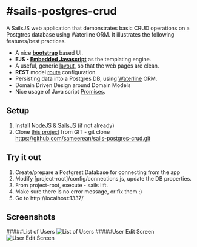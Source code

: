 #sails-postgres-crud
===================

A SailsJS web application that demonstrates basic CRUD operations on a Postgtres database using Waterline ORM. It illustrates the following features/best practices.


- A nice **[bootstrap](http://getbootstrap.com)** based UI.
- **EJS - [Embedded Javascript](http://www.embeddedjs.com/)** as the templating engine.
- A useful, generic [layout](https://github.com/sameerean/sails-postgres-crud/blob/master/views/layout.ejs), so that the web pages are clean.
- **REST** model [route](https://github.com/sameerean/sails-postgres-crud/blob/master/config/routes.js) configuration.
- Persisting data into a Postgres DB, using [Waterline](https://github.com/balderdashy/waterline) ORM.
- Domain Driven Design around Domain Models 
- Nice usage of Java script [Promises](https://www.promisejs.org/).

Setup
--------

1. Install [NodeJS & SailsJS](http://sailsjs.org/#/getStarted) (if not already)
2. Clone [this project](https://github.com/sameerean/sails-postgres-crud) from GIT - git clone https://github.com/sameerean/sails-postgres-crud.git


Try it out
--------
1. Create/prepare a Postgrest Database for connecting from the app
2. Modify [project-root]/config/connections.js, update the DB properties.
3. From project-root, execute - sails lift. 
4. Make sure there is no error message, or fix them ;)
5. Go to http://localhost:1337/

Screenshots
------------
#####List of Users 
![List of Users](https://raw.githubusercontent.com/sameerean/sails-mongo-crud/master/assets/images/docs/user-list.png "List of Users")
#####User Edit Screen 
![User Edit Screen](https://raw.githubusercontent.com/sameerean/sails-mongo-crud/master/assets/images/docs/user-edit.png "User Edit Screen")

